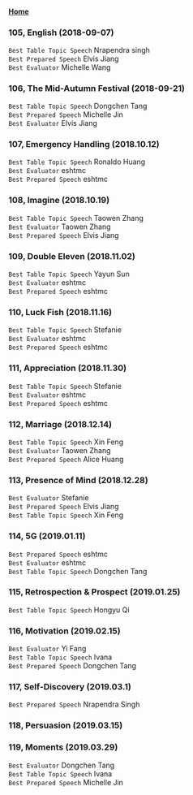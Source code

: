 #### [Home](https://eshtmc.github.io/)    

### 105, English (2018-09-07)
`Best Table Topic Speech` Nrapendra singh   
`Best Prepared Speech` Elvis Jiang   
`Best Evaluator` Michelle Wang    

### 106, The Mid-Autumn Festival (2018-09-21)  
`Best Table Topic Speech` Dongchen Tang    
`Best Prepared Speech` Michelle Jin  
`Best Evaluator` Elvis Jiang  

### 107, Emergency Handling (2018.10.12)   
`Best Table Topic Speech` Ronaldo Huang    
`Best Evaluator` eshtmc    
`Best Prepared Speech` eshtmc    

### 108, Imagine (2018.10.19)   
`Best Table Topic Speech` Taowen Zhang    
`Best Evaluator` Taowen Zhang    
`Best Prepared Speech` Elvis Jiang    

### 109, Double Eleven (2018.11.02)   
`Best Table Topic Speech` Yayun Sun    
`Best Evaluator` eshtmc    
`Best Prepared Speech` eshtmc    

### 110, Luck Fish (2018.11.16)   
`Best Table Topic Speech` Stefanie    
`Best Evaluator` eshtmc    
`Best Prepared Speech` eshtmc    

### 111, Appreciation (2018.11.30)   
`Best Table Topic Speech` Stefanie    
`Best Evaluator` eshtmc    
`Best Prepared Speech` eshtmc    

### 112, Marriage (2018.12.14)   
`Best Table Topic Speech` Xin Feng    
`Best Evaluator` Taowen Zhang    
`Best Prepared Speech` Alice Huang    

### 113, Presence of Mind (2018.12.28)   
`Best Evaluator` Stefanie    
`Best Prepared Speech` Elvis Jiang    
`Best Table Topic Speech` Xin Feng    

### 114, 5G (2019.01.11)   
`Best Prepared Speech` eshtmc    
`Best Evaluator` eshtmc    
`Best Table Topic Speech` Dongchen Tang    

### 115, Retrospection & Prospect (2019.01.25) 
`Best Table Topic Speech` Hongyu Qi   

### 116, Motivation (2019.02.15)
`Best Evaluator` Yi Fang   
`Best Table Topic Speech` Ivana   
`Best Prepared Speech` Dongchen Tang   

### 117, Self-Discovery (2019.03.1)
`Best Prepared Speech` Nrapendra Singh   

### 118, Persuasion (2019.03.15)

### 119, Moments (2019.03.29)
`Best Evaluator` Dongchen Tang   
`Best Table Topic Speech` Ivana   
`Best Prepared Speech` Michelle Jin   
